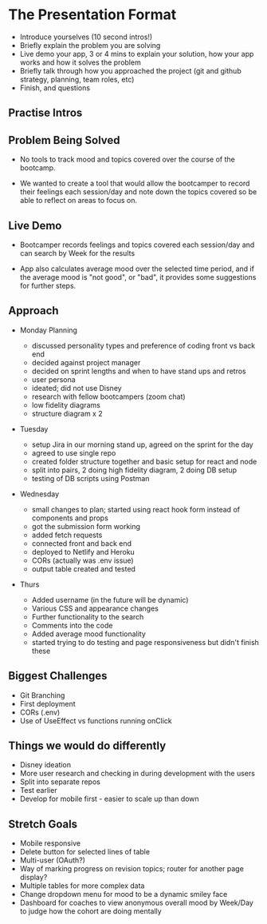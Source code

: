 # The Presentation Format

* Introduce yourselves (10 second intros!)
* Briefly explain the problem you are solving
* Live demo your app, 3 or 4 mins to explain your solution, how your app works and how it solves the problem
* Briefly talk through how you approached the project (git and github strategy, planning, team roles, etc)
* Finish, and questions


## Practise Intros

## Problem Being Solved

* No tools to track mood and topics covered over the course of the bootcamp. 

* We wanted to create a tool that would allow the bootcamper to record their feelings each session/day and note down the topics covered so be able to reflect on areas to focus on. 

## Live Demo

* Bootcamper records feelings and topics covered each session/day and can search by Week for the results

* App also calculates average mood over the selected time period, and if the average mood is "not good", or "bad", it provides some suggestions for further steps.

## Approach

* Monday Planning 
    - discussed personality types and preference of coding front vs back end
    - decided against project manager
    - decided on sprint lengths and when to have stand ups and retros
    - user persona
    - ideated; did not use Disney
    - research with fellow bootcampers (zoom chat)
    - low fidelity diagrams
    - structure diagram x 2  
     
  
* Tuesday
    - setup Jira in our morning stand up, agreed on the sprint for the day
    - agreed to use single repo
    - created folder structure together and basic setup for react and node
    - split into pairs, 2 doing high fidelity diagram, 2 doing DB setup
    - testing of DB scripts using Postman

* Wednesday 
    - small changes to plan; started using react hook form instead of components and props
    - got the submission form working
    - added fetch requests
    - connected front and back end
    - deployed to Netlify and Heroku
    - CORs (actually was .env issue)
    - output table created and tested

* Thurs
    - Added username (in the future will be dynamic)
    - Various CSS and appearance changes
    - Further functionality to the search
    - Comments into the code
    - Added average mood functionality
    - started trying to do testing and page responsiveness but didn't finish these

## Biggest Challenges

* Git Branching
* First deployment
* CORs (.env)
* Use of UseEffect vs functions running onClick

## Things we would do differently

* Disney ideation
* More user research and checking in during development with the users
* Split into separate repos
* Test earlier
* Develop for mobile first - easier to scale up than down

## Stretch Goals

* Mobile responsive
* Delete button for selected lines of table
* Multi-user (OAuth?)
* Way of marking progress on revision topics; router for another page display?
* Multiple tables for more complex data
* Change dropdown menu for mood to be a dynamic smiley face
* Dashboard for coaches to view anonymous overall mood by Week/Day to judge how the cohort are doing mentally